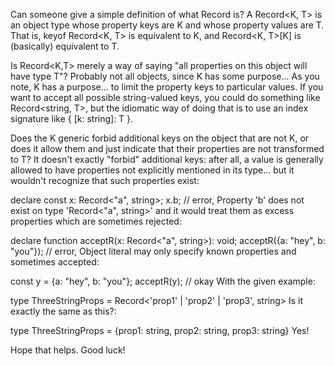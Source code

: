 Can someone give a simple definition of what Record is?
A Record<K, T> is an object type whose property keys are K and whose property values are T. That is, keyof Record<K, T> is equivalent to K, and Record<K, T>[K] is (basically) equivalent to T.

Is Record<K,T> merely a way of saying "all properties on this object will have type T"? Probably not all objects, since K has some purpose...
As you note, K has a purpose... to limit the property keys to particular values. If you want to accept all possible string-valued keys, you could do something like Record<string, T>, but the idiomatic way of doing that is to use an index signature like { [k: string]: T }.

Does the K generic forbid additional keys on the object that are not K, or does it allow them and just indicate that their properties are not transformed to T?
It doesn't exactly "forbid" additional keys: after all, a value is generally allowed to have properties not explicitly mentioned in its type... but it wouldn't recognize that such properties exist:

declare const x: Record<"a", string>;
x.b; // error, Property 'b' does not exist on type 'Record<"a", string>'
and it would treat them as excess properties which are sometimes rejected:

declare function acceptR(x: Record<"a", string>): void;
acceptR({a: "hey", b: "you"}); // error, Object literal may only specify known properties
and sometimes accepted:

const y = {a: "hey", b: "you"};
acceptR(y); // okay
With the given example:

type ThreeStringProps = Record<'prop1' | 'prop2' | 'prop3', string>
Is it exactly the same as this?:

type ThreeStringProps = {prop1: string, prop2: string, prop3: string}
Yes!

Hope that helps. Good luck!